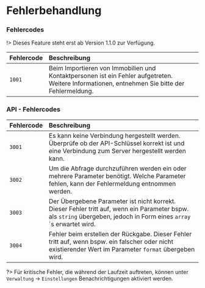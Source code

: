 # Fehlerbehandlung

### Fehlercodes

!> Dieses Feature steht erst ab Version 1.1.0 zur Verfügung.

| Fehlercode  | Beschreibung                                                                                                                                  |
|:------------|:----------------------------------------------------------------------------------------------------------------------------------------------|
| `1001`      | Beim Importieren von Immobilien und Kontaktpersonen ist ein Fehler aufgetreten. Weitere Informationen, entnehmen Sie bitte der Fehlermeldung. |

### API - Fehlercodes

| Fehlercode  | Beschreibung                                                                                                                                                        |
|:------------|:--------------------------------------------------------------------------------------------------------------------------------------------------------------------|
| `3001`      | Es kann keine Verbindung hergestellt werden. Überprüfe ob der API-Schlüssel korrekt ist und eine Verbindung zum Server hergestellt werden kann.                     |
| `3002`      | Um die Abfrage durchzuführen werden ein oder mehrere Parameter benötigt. Welche Parameter fehlen, kann der Fehlermeldung entnommen werden.                          |
| `3003`      | Der Übergebene Parameter ist nicht korrekt. Dieser Fehler tritt auf, wenn ein Parameter bspw. als `string` übergeben, jedoch in Form eines `array`´s erwartet wird. |
| `3004`      | Fehler beim erstellen der Rückgabe. Dieser Fehler tritt auf, wenn bspw. ein falscher oder nicht existierender Wert im Parameter `format` übergeben wird.            |

?> Für kritische Fehler, die während der Laufzeit auftreten, können unter `Verwaltung` -> `Einstellungen` Benachrichtigungen aktiviert werden.
